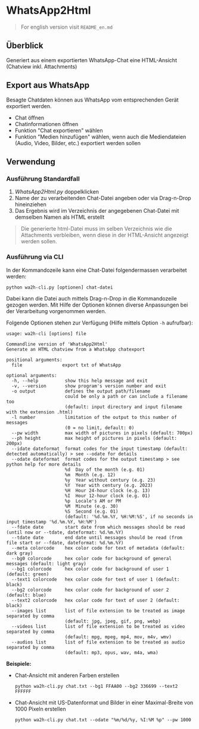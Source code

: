 # WhatsApp2Html

> For english version visit `README_en.md`

## Überblick

Generiert aus einem exportierten WhatsApp-Chat eine HTML-Ansicht (Chatview inkl. Attachments)


## Export aus WhatsApp

Besagte Chatdaten können aus WhatsApp vom entsprechenden Gerät exportiert werden.
- Chat öffnen
- Chatinformationen öffnen
- Funktion "Chat exportieren" wählen
- Funktion "Medien hinzufügen" wählen, wenn auch die Mediendateien (Audio, Video, Bilder, etc.) exportiert werden sollen


## Verwendung

### Ausführung Standardfall

1. *WhatsApp2Html.py* doppelklicken
2. Name der zu verarbeitenden Chat-Datei angeben oder via Drag-n-Drop hineinziehen
3. Das Ergebnis wird im Verzeichnis der angegebenen Chat-Datei mit demselben Namen als HTML erstellt

> Die generierte html-Datei muss im selben Verzeichnis wie die Attachments verbleiben, wenn diese in der HTML-Ansicht angezeigt werden sollen.

### Ausführung via CLI

In der Kommandozeile kann eine Chat-Datei folgendermassen verarbeitet werden:

`python wa2h-cli.py [optionen] chat-datei`

Dabei kann die Datei auch mittels Drag-n-Drop in die Kommandozeile gezogen werden. Mit Hilfe der Optionen können diverse Anpassungen bei der Verarbeitung vorgenommen werden.

Folgende Optionen stehen zur Verfügung (Hilfe mittels Option `-h` aufrufbar):

```
usage: wa2h-cli [options] file

Commandline version of 'WhatsApp2Html'
Generate an HTML chatview from a WhatsApp chatexport

positional arguments:
  file               export txt of WhatsApp

optional arguments:
  -h, --help          show this help message and exit
  -v, --version       show program's version number and exit
  -o output           defines the output path/filename
                      could be only a path or can include a filename too
                      (default: input directory and input filename with the extension .html)
  -l number           limitation of the output to this number of messages
                      (0 = no limit, default: 0)
  --pw width          max width of pictures in pixels (default: 700px)
  --ph height         max height of pictures in pixels (default: 200px)
  --idate dateformat  format codes for the input timestamp (default: detected automatically) > see --odate for details
  --odate dateformat  format codes for the output timestamp > see python help for more details
                      %d  Day of the month (e.g. 01)
                      %m  Month (e.g. 12)
                      %y  Year without century (e.g. 23)
                      %Y  Year with century (e.g. 2023)
                      %H  Hour 24-hour clock (e.g. 13)
                      %I  Hour 12-hour clock (e.g. 01)
                      %p  Locale's AM or PM
                      %M  Minute (e.g. 30)
                      %S  Second (e.g. 01)
                      (default: '%d.%m.%Y, %H:%M:%S', if no seconds in input timestamp '%d.%m.%Y, %H:%M')
  --fdate date        start date from which messages should be read (until now or --tdate, dateformat: %d.%m.%Y)
  --tdate date        end date until messages should be read (from file start or --fdate, dateformat: %d.%m.%Y)
  --meta colorcode    hex color code for text of metadata (default: dark gray)
  --bg0 colorcode     hex color code for background of general messages (default: light gray)
  --bg1 colorcode     hex color code for background of user 1 (default: green)
  --text1 colorcode   hex color code for text of user 1 (default: black)
  --bg2 colorcode     hex color code for background of user 2 (default: blue)
  --text2 colorcode   hex color code for text of user 2 (default: black)
  --images list       list of file extension to be treated as image separated by comma
                      (default: jpg, jpeg, gif, png, webp)
  --videos list       list of file extension to be treated as video separated by comma
                      (default: mpg, mpeg, mp4, mov, m4v, wmv)
  --audios list       list of file extension to be treated as audio separated by comma
                      (default: mp3, opus, wav, m4a, wma)
```

**Beispiele:**

- Chat-Ansicht mit anderen Farben erstellen

  `python wa2h-cli.py chat.txt --bg1 FFAA00 --bg2 336699 --text2 FFFFFF`

- Chat-Ansicht mit US-Datenformat und Bilder in einer Maximal-Breite von 1000 Pixeln erstellen

  `python wa2h-cli.py chat.txt --odate "%m/%d/%y, %I:%M %p" --pw 1000`

